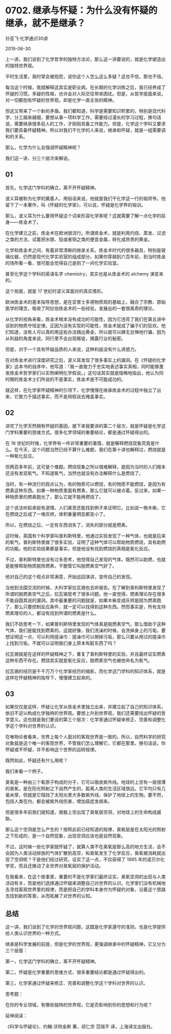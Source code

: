 # 0702. 继承与怀疑：为什么没有怀疑的继承，就不是继承？

孙亚飞·化学通识30讲

2019-06-30

上一讲，我们谈到了化学哲学的独特方法论，那么这一讲要说的，就是化学塑造出的独特世界观。

平时生活里，我时常会被抱怨，说你这个人怎么这么多疑？这也不信，那也不信。

每当这个时候，我就解释这其实是职业病，在长期的化学训练之后，我已经养成了怀疑的习惯。多疑的性格，也许会对人际交往带来困扰。但是，从哲学层面来说，对一切都抱有怀疑的世界观，却是化学一直主张的精神。

但这又带来了一个新的矛盾。我们都知道，科学是需要知识积累的，特别是现代科学，分工越来越细，要想从事一项科学工作，需要经过漫长的学习过程，换句话说，需要继承很多前人的工作，才刚刚具备工作能力。但是，化学这个学科又要求我们要具备怀疑精神。所以对我们干化学的人来说，继承和怀疑，就是一组需要调和的关系。

那么，化学为什么会强调怀疑精神呢？

我们这一讲，分三个层次来解说。

## 01

首先，化学这门学科的确立，离不开怀疑精神。

波义耳被称为化学的奠基人，用俗话来说，他就是我们干化学这一行的祖师爷。他留下了一本著作，叫《怀疑的化学家》，可以说，怀疑是化学界的祖训。

那么，波义耳为什么要用怀疑这个词来形容化学家呢？这就需要了解一点化学的前身——炼金术了。

在化学建立之前，炼金术在欧洲很流行。所谓炼金术，就是利用灼烧、蒸发、过滤之类的方法，试着把水银、铅或者铜之类的便宜金属，转化成昂贵的黄金。

化学和炼金术之间，有着非常清晰的继承关系，炼金术时代的很多器具，特别是玻璃仪器，仍然是现代化学实验室的组成部分。如果你穿越到六百年前，到当时炼金的场所看一看，很可能会觉得自己是到了一间化学实验室。

甚至化学这个学科的英语名字 chemistry，其实也是从炼金术的 alchemy 演变来的。

这个局面，就是 17 世纪时波义耳面对的真实情形。

欧洲炼金术的基本指导思想，是在亚里士多德物质观的基础上，融合了宗教、原始医学的理念，吸收了阿拉伯炼金术的一些经验，发展出的一套很离奇的理论。

从化学的视角来看，炼金术根本没有成功的可能性，因为它违背了我们在第五讲中谈到的物质守恒定律。正因为没有实现的可能性，炼金术就成了骗子们的狂欢。他们知道，没有人可以真的用这些办法搞出黄金，所以就可以肆无忌惮地行骗，因为从利益的角度来说，同行里不会出现叛徒，揭露行业的秘密。

但是，对于一个具有怀疑品质的人来说，这种利益没有什么诱惑力。

在对炼金术进行深度研究之后，波义耳发现了很多事实上的漏洞。在《怀疑的化学家》这本书的自序中，他写道：「我一直致力于忠实地表述事实真相，同时能够激发炼金术哲学家们以实例阐明化学假说。」这句话其实就是隐晦地指出，他认为同时期的炼金术士们所说的不是事实，炼金术是不可能成功的。

就这样，在化学家怀疑精神的引领下，化学慢慢在继承炼金术的过程中独立了出来，它致力于描述事实，而不是用假说去掩盖事实。

## 02

讲完了化学天然拥有怀疑的基因，接下来我要讲的第二个层次，就是怀疑是化学这门学科重要的思维方式。很多化学领域的重要结论，都是通过怀疑得出的。

在 18 世纪的时候，化学界有一件非常重要的事情，就是解释燃烧现象究竟是什么。在今天，这个问题当然已经不算什么难题，我们在第十讲也解释过，燃烧就是一种氧化反应。

但两百多年前，这可是个难题。燃烧现象之所以很难解释，是因为当时的人们根本还没有发现氧气。不知道氧气，当然也就没有办法解释什么是燃烧了。

当时，有一种流行的观点认为，有的物质可以燃烧，有的物质不能燃烧，是因为有燃素这种东西。如果一种物质里面有燃素，那么它就可以被点着。反过来，如果一种物质里的燃素跑光了，那么它就不能再燃烧了。

这个说法听起来挺有道理，人们甚至还能找到例子来证明它。比如说一根木柴，它在燃烧之后成了一堆灰烬，体积重量明显都变小了。

所以，在燃烧之后，一定有东西消失了，消失的部分就是燃素。

这时候，英国有个科学家叫普利斯特里，他通过实验发现了一种气体，也就是后来的氧气。普利斯特里做了很多实验，证明了这种气体可以帮助物质燃烧，具有助燃的功能。他的实验结果都是事实，但是他没有找到燃烧的真相是氧化反应。

不过，普利斯特里也没有过多思考，他觉得自己发现的气体，既然可以助燃，也就是能够帮助物质脱除燃素，干脆管它叫脱燃素空气好了。

他对自己的这个观点非常满意，开始巡回演讲，宣传自己的发现。

当他到法国交流的时候，大科学家拉瓦锡也去听报告。在了解到普利斯特里发现了所谓的脱燃素空气之后，拉瓦锡思考了很多问题。他一直觉得，燃素理论存在很多不能自圆其说的漏洞。其中最重要的问题就是，如果木柴变成灰烬是因为燃素跑了，那么只要控制反应条件，就一定可以找得到这种东西。然而事实是，所有支持燃素理论的人，都没有找到所谓的燃素是什么。

我们不妨思考一下，如果普利斯特里发现的气体真是脱燃素空气，那么借助于这种气体，我们是能找到燃素的。这就好像，我们洗澡的时候，会洗掉身上的污垢，要想证明这一点，可以利用搓澡巾：搓澡巾可以擦掉污垢，那么只要从用过的搓澡巾上找到污垢，不就可以证明我们身上原本有脏东西了吗？

拉瓦锡就是在这样的怀疑精神之下，重复了普利斯特里的实验，并且最终证实燃素这种东西不存在。燃烧其实就是氧化反应，脱燃素空气也被他命名为氧气。

拉瓦锡的经历是千千万万个化学家经历的缩影，而化学这门学科的知识体系，就是这样在怀疑精神的指导下，慢慢建立起来的。

## 03

如果仅仅是这样，怀疑让化学从炼金术里独立出来，并建立起了自己的知识体系，依旧不足以构成化学独特的世界观。要想上升到世界观，我们还需要找出怀疑的哲学意义。这也就是我们要说的第三个层次：化学家通过怀疑来修正、完善和调整化学这个学科对世界的认识。

在唯物论者看来，世界上每个人面对的客观世界是一致的。所以，自然科学的研究对象就是这个唯一的客观世界，不管我们怎么理解它，它都在那里。换句话说，你怀疑或不怀疑，并不影响这个世界的运转规律。

既然如此，怀疑还有什么用呢？

我们来看一个例子。

臭氧是一种由三个氧原子构成的分子，它可以吸收紫外线。地球的上空有一层很薄的臭氧，是在阳光照射之下自然产生的，距离人类的生活区域很远。它平均只有几毫米厚，但就是它阻挡了太阳光里大多数紫外线，保护了地球上的生物。要不然，包括人类在内，都会被紫外线伤害，增加癌症发病率。

但是很多年前我们就知道，南极上空出现了臭氧层空洞，对地球上的生命构成威胁。

那么这个空洞是怎么产生的？按照此前已经知道的规律，臭氧层是在太阳光的照射之下形成的，是一个自然现象，出现空洞应该也是自然现象。

不过，这时候一些化学家就怀疑了，就算人类不在臭氧层那么高的地方生活，会不会因为人类活动排放的气体扩散到高空，和臭氧发生了化学反应，臭氧被消耗就出现了空洞呢？于是他们经过研究，证实了这一点，不仅获得了 1995 年的诺贝尔化学奖，而且还推动了全世界对臭氧层的保护活动。

在我看来，在这个故事里，重要的不是化学家们最终证实，臭氧空洞的出现与人类活动有关，而是他们选择通过怀疑来调整自己对世界的认识。化学家们没有机械地去寻找客观世界里的规律，而是把自己的学科本身作为怀疑的对象，沿着这个思路去找到新的答案，从而拓展了对世界的认知。

## 总结

这一讲，我们谈到了化学的世界观问题，这既是化学家遵守的准则，也是化学提供给人类认识世界的一种方式。

继承是科学发展的前提，但是化学的世界观，更强调继承中的怀疑精神，它又分为三个层面：

第一，化学这门学科的确立，离不开怀疑精神。

第二，怀疑是化学重要的思维方式，很多重要结论都是通过怀疑得出的。

第三，化学家通过怀疑来修正、完善和调整化学这个学科对世界的认识。

思考题：

在你的专业领域，有哪些独特的世界观，它是否影响到你的思想和行为呢？

延伸阅读：

《科学与怀疑论》，约翰·沃特金斯 著，邱仁宗 范瑞平 译，上海译文出版社。